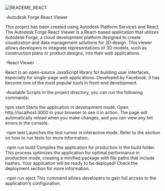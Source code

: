 
![READEME_REACT](https://github.com/user-attachments/assets/4add8a0f-bafe-4da8-b198-ea60c2c46a57)



-Autodesk Forge React Viewer


This project has been created using Autodesk Platform Services and React. The Autodesk Forge React Viewer is a React-based application that utilizes Autodesk Forge, a cloud development platform designed to create visualization and data management solutions for 3D design. 
This viewer allows developers to integrate representations of 3D models, such as construction plans or product designs, into their web applications.

-React Viewer


React is an open-source JavaScript library for building user interfaces, especially for single-page web applications. Developed by Facebook, it has become one of the most popular tools in front-end development.

-Available Scripts
In the project directory, you can run the following commands:

npm start
Starts the application in development mode. 
Open http://localhost:3000 in your browser to see it in action. 
The page will automatically reload when you make changes, and you can view any lint errors in the console.

-npm test
Launches the test runner in interactive mode. Refer to the section on how to run tests for more information.

-npm run build
Compiles the application for production in the build folder. 
This process optimizes the application for optimal performance in production mode, creating a minified package with file paths that include hashes. 
Your application will be ready to be deployed! Check the deployment section for more information.

-npm run eject
This command allows developers to gain full access to the application's configuration.
